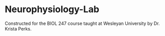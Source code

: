 # Neurophysiology-Lab

Constructed for the BIOL 247 course taught at Wesleyan University by Dr. Krista Perks.
